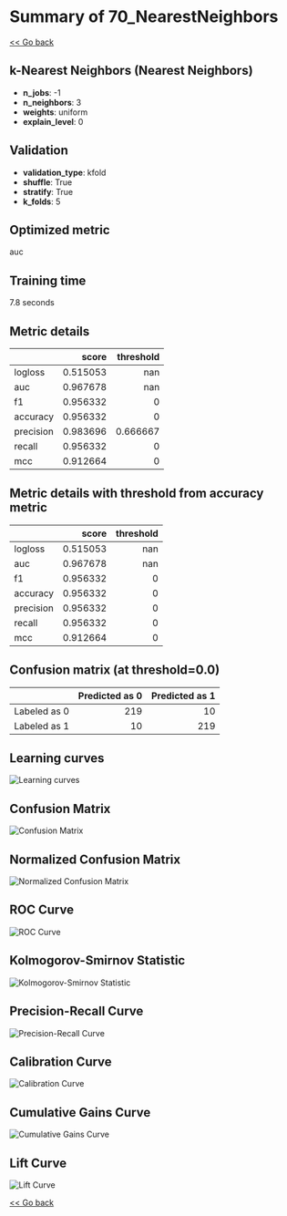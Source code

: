# Summary of 70_NearestNeighbors

[<< Go back](../README.md)


## k-Nearest Neighbors (Nearest Neighbors)
- **n_jobs**: -1
- **n_neighbors**: 3
- **weights**: uniform
- **explain_level**: 0

## Validation
 - **validation_type**: kfold
 - **shuffle**: True
 - **stratify**: True
 - **k_folds**: 5

## Optimized metric
auc

## Training time

7.8 seconds

## Metric details
|           |    score |   threshold |
|:----------|---------:|------------:|
| logloss   | 0.515053 |  nan        |
| auc       | 0.967678 |  nan        |
| f1        | 0.956332 |    0        |
| accuracy  | 0.956332 |    0        |
| precision | 0.983696 |    0.666667 |
| recall    | 0.956332 |    0        |
| mcc       | 0.912664 |    0        |


## Metric details with threshold from accuracy metric
|           |    score |   threshold |
|:----------|---------:|------------:|
| logloss   | 0.515053 |         nan |
| auc       | 0.967678 |         nan |
| f1        | 0.956332 |           0 |
| accuracy  | 0.956332 |           0 |
| precision | 0.956332 |           0 |
| recall    | 0.956332 |           0 |
| mcc       | 0.912664 |           0 |


## Confusion matrix (at threshold=0.0)
|              |   Predicted as 0 |   Predicted as 1 |
|:-------------|-----------------:|-----------------:|
| Labeled as 0 |              219 |               10 |
| Labeled as 1 |               10 |              219 |

## Learning curves
![Learning curves](learning_curves.png)
## Confusion Matrix

![Confusion Matrix](confusion_matrix.png)


## Normalized Confusion Matrix

![Normalized Confusion Matrix](confusion_matrix_normalized.png)


## ROC Curve

![ROC Curve](roc_curve.png)


## Kolmogorov-Smirnov Statistic

![Kolmogorov-Smirnov Statistic](ks_statistic.png)


## Precision-Recall Curve

![Precision-Recall Curve](precision_recall_curve.png)


## Calibration Curve

![Calibration Curve](calibration_curve_curve.png)


## Cumulative Gains Curve

![Cumulative Gains Curve](cumulative_gains_curve.png)


## Lift Curve

![Lift Curve](lift_curve.png)



[<< Go back](../README.md)
